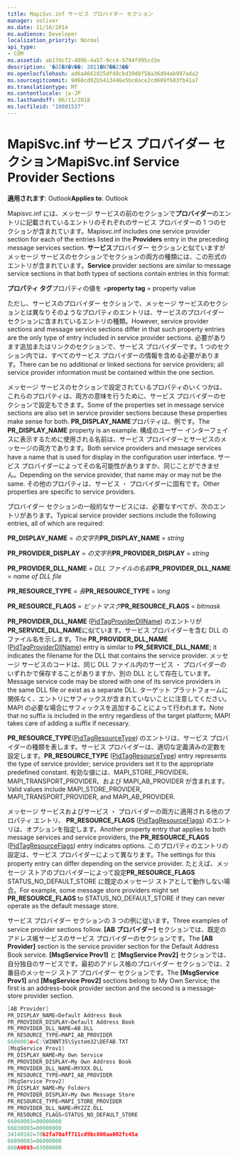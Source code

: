 ```yaml
---
title: MapiSvc.inf サービス プロバイダー セクション
manager: soliver
ms.date: 11/16/2014
ms.audience: Developer
localization_priority: Normal
api_type:
- COM
ms.assetid: ab17dcf2-409b-4a57-9cc4-5794f995cd3e
description: '�ŏI�X�V��: 2011�N7��23��'
ms.openlocfilehash: ad6a4661025dfd8cbd39d8f58a36d94ab997ada2
ms.sourcegitcommit: 9d60cd82b5413446e5bc8ace2cd689f683fb41a7
ms.translationtype: MT
ms.contentlocale: ja-JP
ms.lasthandoff: 06/11/2018
ms.locfileid: "19801537"
---
```

# <a name="mapisvcinf-service-provider-sections"></a><span data-ttu-id="94cc3-103">MapiSvc.inf サービス プロバイダー セクション</span><span class="sxs-lookup"><span data-stu-id="94cc3-103">MapiSvc.inf Service Provider Sections</span></span>

<span data-ttu-id="94cc3-104">**適用されます**: Outlook</span><span class="sxs-lookup"><span data-stu-id="94cc3-104">**Applies to**: Outlook</span></span> 
  
<span data-ttu-id="94cc3-105">Mapisvc.inf には、メッセージ サービスの前のセクションで**プロバイダー**のエントリに記載されているエントリのそれぞれのサービス プロバイダーの 1 つのセクションが含まれています。</span><span class="sxs-lookup"><span data-stu-id="94cc3-105">Mapisvc.inf includes one service provider section for each of the entries listed in the **Providers** entry in the preceding message services section.</span></span> <span data-ttu-id="94cc3-106">**サービス**プロバイダー セクションと似ていますがメッセージ サービスのセクションでセクションの両方の種類には、この形式のエントリが含まれています。</span><span class="sxs-lookup"><span data-stu-id="94cc3-106">**Service** provider sections are similar to message service sections in that both types of sections contain entries in this format:</span></span> 
  
<span data-ttu-id="94cc3-107">**プロパティ タグ**プロパティの値を =</span><span class="sxs-lookup"><span data-stu-id="94cc3-107">**property tag** = property value</span></span> 
  
<span data-ttu-id="94cc3-108">ただし、サービスのプロバイダー セクションで、メッセージ サービスのセクションとは異なりそのようなプロパティのエントリは、サービスのプロバイダー セクションに含まれているエントリの種類。</span><span class="sxs-lookup"><span data-stu-id="94cc3-108">However, service provider sections and message service sections differ in that such property entries are the only type of entry included in service provider sections.</span></span> <span data-ttu-id="94cc3-109">必要があります追加またはリンクのセクションで、サービス プロバイダーです。1 つのセクション内では、すべてのサービス プロバイダーの情報を含める必要があります。</span><span class="sxs-lookup"><span data-stu-id="94cc3-109">There can be no additional or linked sections for service providers; all service provider information must be contained within the one section.</span></span> 
  
<span data-ttu-id="94cc3-110">メッセージ サービスのセクションで設定されているプロパティのいくつかは、これらのプロパティは、両方の意味を行うために、サービス プロバイダーのセクションで設定もできます。</span><span class="sxs-lookup"><span data-stu-id="94cc3-110">Some of the properties set in message service sections are also set in service provider sections because these properties make sense for both.</span></span> <span data-ttu-id="94cc3-111">**PR_DISPLAY_NAME**プロパティは、例です。</span><span class="sxs-lookup"><span data-stu-id="94cc3-111">The **PR_DISPLAY_NAME** property is an example.</span></span> <span data-ttu-id="94cc3-112">構成のユーザー インターフェイスに表示するために使用される名前は、サービス プロバイダーとサービスのメッセージの両方であります。</span><span class="sxs-lookup"><span data-stu-id="94cc3-112">Both service providers and message services have a name that is used for display in the configuration user interface.</span></span> <span data-ttu-id="94cc3-113">サービス プロバイダーによってその名可能性がありますか、同じことができません。</span><span class="sxs-lookup"><span data-stu-id="94cc3-113">Depending on the service provider, that name may or may not be the same.</span></span> <span data-ttu-id="94cc3-114">その他のプロパティは、サービス ・ プロバイダーに固有です。</span><span class="sxs-lookup"><span data-stu-id="94cc3-114">Other properties are specific to service providers.</span></span> 
  
<span data-ttu-id="94cc3-115">プロバイダー セクションの一般的なサービスには、必要なすべてが、次のエントリがあります。</span><span class="sxs-lookup"><span data-stu-id="94cc3-115">Typical service provider sections include the following entries, all of which are required:</span></span>
  
<span data-ttu-id="94cc3-116">**PR_DISPLAY_NAME** =  _の文字列_</span><span class="sxs-lookup"><span data-stu-id="94cc3-116">**PR_DISPLAY_NAME** =  _string_</span></span>
  
<span data-ttu-id="94cc3-117">**PR_PROVIDER_DISPLAY** =  _の文字列_</span><span class="sxs-lookup"><span data-stu-id="94cc3-117">**PR_PROVIDER_DISPLAY** =  _string_</span></span>
  
<span data-ttu-id="94cc3-118">**PR_PROVIDER_DLL_NAME** =  _DLL ファイルの名前_</span><span class="sxs-lookup"><span data-stu-id="94cc3-118">**PR_PROVIDER_DLL_NAME** =  _name of DLL file_</span></span>
  
<span data-ttu-id="94cc3-119">**PR_RESOURCE_TYPE** =  _長_</span><span class="sxs-lookup"><span data-stu-id="94cc3-119">**PR_RESOURCE_TYPE** =  _long_</span></span>
  
<span data-ttu-id="94cc3-120">**PR_RESOURCE_FLAGS** =  _ビットマスク_</span><span class="sxs-lookup"><span data-stu-id="94cc3-120">**PR_RESOURCE_FLAGS** =  _bitmask_</span></span>
  
<span data-ttu-id="94cc3-121">**PR_PROVIDER_DLL_NAME** ([PidTagProviderDllName](pidtagproviderdllname-canonical-property.md)) のエントリが**PR_SERVICE_DLL_NAME**に似ています。サービス プロバイダーを含む DLL のファイル名を示します。</span><span class="sxs-lookup"><span data-stu-id="94cc3-121">The **PR_PROVIDER_DLL_NAME** ([PidTagProviderDllName](pidtagproviderdllname-canonical-property.md)) entry is similar to **PR_SERVICE_DLL_NAME**; it indicates the filename for the DLL that contains the service provider.</span></span> <span data-ttu-id="94cc3-122">メッセージ サービスのコードは、同じ DLL ファイル内のサービス ・ プロバイダーのいずれかで保存することがありますか、別の DLL として存在しています。</span><span class="sxs-lookup"><span data-stu-id="94cc3-122">Message service code may be stored with one of its service providers in the same DLL file or exist as a separate DLL.</span></span> <span data-ttu-id="94cc3-123">ターゲット プラットフォームに関係なく、エントリにサフィックスが含まれていないことに注意してください。MAPI の必要な場合にサフィックスを追加することによって行われます。</span><span class="sxs-lookup"><span data-stu-id="94cc3-123">Note that no suffix is included in the entry regardless of the target platform; MAPI takes care of adding a suffix if necessary.</span></span> 
  
<span data-ttu-id="94cc3-124">**PR_RESOURCE_TYPE**([PidTagResourceType](pidtagresourcetype-canonical-property.md)) のエントリは、サービス プロバイダーの種類を表します。サービス プロバイダーは、適切な定義済みの定数を設定します。</span><span class="sxs-lookup"><span data-stu-id="94cc3-124">**PR_RESOURCE_TYPE** ([PidTagResourceType](pidtagresourcetype-canonical-property.md)) entry represents the type of service provider; service providers set it to the appropriate predefined constant.</span></span> <span data-ttu-id="94cc3-125">有効な値には、MAPI_STORE_PROVIDER、MAPI_TRANSPORT_PROVIDER、および MAPI_AB_PROVIDER が含まれます。</span><span class="sxs-lookup"><span data-stu-id="94cc3-125">Valid values include MAPI_STORE_PROVIDER, MAPI_TRANSPORT_PROVIDER, and MAPI_AB_PROVIDER.</span></span>
  
<span data-ttu-id="94cc3-126">メッセージ サービスおよびサービス ・ プロバイダーの両方に適用される他のプロパティ エントリ、 **PR_RESOURCE_FLAGS** ([PidTagResourceFlags](pidtagresourceflags-canonical-property.md)) のエントリは、オプションを指定します。</span><span class="sxs-lookup"><span data-stu-id="94cc3-126">Another property entry that applies to both message services and service providers, the **PR_RESOURCE_FLAGS** ([PidTagResourceFlags](pidtagresourceflags-canonical-property.md)) entry indicates options.</span></span> <span data-ttu-id="94cc3-127">このプロパティのエントリの設定は、サービス プロバイダーによって異なります。</span><span class="sxs-lookup"><span data-stu-id="94cc3-127">The settings for this property entry can differ depending on the service provider.</span></span> <span data-ttu-id="94cc3-128">たとえば、メッセージ ストアのプロバイダーによって設定**PR_RESOURCE_FLAGS** STATUS_NO_DEFAULT_STORE に既定のメッセージ ストアとして動作しない場合。</span><span class="sxs-lookup"><span data-stu-id="94cc3-128">For example, some message store providers might set **PR_RESOURCE_FLAGS** to STATUS_NO_DEFAULT_STORE if they can never operate as the default message store.</span></span> 
  
<span data-ttu-id="94cc3-129">サービス プロバイダー セクションの 3 つの例に従います。</span><span class="sxs-lookup"><span data-stu-id="94cc3-129">Three examples of service provider sections follow.</span></span> <span data-ttu-id="94cc3-130">**[AB プロバイダー]** セクションでは、既定のアドレス帳サービスのサービス プロバイダーのセクションです。</span><span class="sxs-lookup"><span data-stu-id="94cc3-130">The **[AB Provider]** section is the service provider section for the Default Address Book service.</span></span> <span data-ttu-id="94cc3-131">**[MsgService Prov1]** と **[MsgService Prov2]** セクションでは、自分独自のサービスです。最初のアドレス帳のプロバイダー セクションでは、2 番目のメッセージ ストア プロバイダー セクションです。</span><span class="sxs-lookup"><span data-stu-id="94cc3-131">The **[MsgService Prov1]** and **[MsgService Prov2]** sections belong to My Own Service; the first is an address-book provider section and the second is a message-store provider section.</span></span> 
  
```cpp
[AB Provider]
PR_DISPLAY_NAME=Default Address Book
PR_PROVIDER_DISPLAY=Default Address Book
PR_PROVIDER_DLL_NAME=AB.DLL
PR_RESOURCE_TYPE=MAPI_AB_PROVIDER
6600001e=C:\WINNT35\System32\DEFAB.TXT
[MsgService Prov1]
PR_DISPLAY_NAME=My Own Service
PR_PROVIDER_DISPLAY=My Own Address Book
PR_PROVIDER_DLL_NAME=MYXXX.DLL
PR_RESOURCE_TYPE=MAPI_AB_PROVIDER
[MsgService Prov2]
PR_DISPLAY_NAME=My Folders
PR_PROVIDER_DISPLAY=My Own Message Store
PR_RESOURCE_TYPE=MAPI_STORE_PROVIDER
PR_PROVIDER_DLL_NAME=MYZZZ.DLL
PR_RESOURCE_FLAGS=STATUS_NO_DEFAULT_STORE
66060003=00000000
66030003=00000000
34140102=78b2fa70aff711cd9bc800aa002fc45a
66090003=06000000
660A0003=03000000

```



